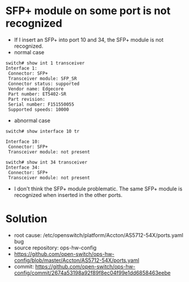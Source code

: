 # SFP+ module on some port is not recognized
- If I insert an SFP+ into port 10 and 34, the SFP+ module is not recognized.
- normal case
```
switch# show int 1 transceiver
Interface 1:
 Connector: SFP+
 Transceiver module: SFP_SR
 Connector status: supported
 Vendor name: Edgecore
 Part number: ET5402-SR
 Part revision:
 Serial number: F151550055
 Supported speeds: 10000
```
- abnormal case
```
switch# show interface 10 tr

Interface 10:
 Connector: SFP+
 Transceiver module: not present

switch# show int 34 transceiver
Interface 34:
 Connector: SFP+
 Transceiver module: not present
```
- I don't think the SFP+ module problematic. The same SFP+ module is recognized when inserted in the other ports.

# Solution
- root cause: /etc/openswitch/platform/Accton/AS5712-54X/ports.yaml bug
- source repository: ops-hw-config
- https://github.com/open-switch/ops-hw-config/blob/master/Accton/AS5712-54X/ports.yaml
- commit: https://github.com/open-switch/ops-hw-config/commit/2674a53198a92f89f8ec04f99e1dd6858463eebe
